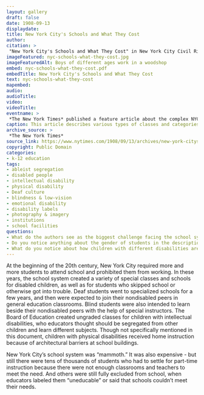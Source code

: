 ```yaml
--- 
layout: gallery
draft: false
date: 1908-09-13
displaydate: 
title: New York City's Schools and What They Cost
author: 
citation: >
 "New York City's Schools and What They Cost" in New York City Civil Rights History Project, Accessed: [Month Day, Year], https://nyccivilrightshistory.org/gallery/nyc-schools-what-they-cost."
imageFeatured: nyc-schools-what-they-cost.jpg
imageFeaturedAlt: Boys of different ages work in a woodshop
embed: nyc-schools-what-they-cost.pdf
embedTitle: New York City's Schools and What They Cost
text: nyc-schools-what-they-cost
mapembed: 
audio: 
audioTitle: 
video: 
videoTitle: 
eventname: >
 *The New York Times* published a feature article about the complex NYC school system. The city struggled to accommodate all students as enrollment increased in part because of compulsory education laws and bans on child labor.
caption: This article describes various types of classes and categories of children and adults being educated in the New York City public school system. Photographs show boys working in a woodshop, boys exercising on a covered rooftop, and the outside of a school building.
archive_source: >
 *The New York Times*
source_link: https://www.nytimes.com/1908/09/13/archives/new-york-citys-schools-and-what-they-cost-the-greatest-system-in.html
copyright: Public Domain
categories:	
- k-12 education
tags:	
- ableist segregation
- disabled people
- intellectual disability
- physical disability
- Deaf culture
- blindness & low-vision
- emotional disability
- disability labels
- photography & imagery
- institutions
- school facilities
questions: 
- What do the authors see as the biggest challenge facing the school system?
- Do you notice anything about the gender of students in the description of classes or the accompanying photos? Do you notice anything about race?  
- What do you notice about how children with different disabilities are described? What do you notice about how they are taught?
--- 
```


At the beginning of the 20th century, New York City required more and more students to attend school and prohibited them from working. In these years, the school system created a variety of special classes and schools for disabled children, as well as for students who skipped school or otherwise got into trouble. Deaf students went to specialized schools for a few years, and then were expected to join their nondisabled peers in general education classrooms. Blind students were also intended to learn beside their nondisabled peers with the help of special instructors. The Board of Education created ungraded classes for children with intellectual disabilities, who educators thought should be segregated from other children and learn different subjects. Though not specifically mentioned in this document, children with physical disabilities received home instruction because of architectural barriers at school buildings.

New York City’s school system was “mammoth.” It was also expensive - but still there were tens of thousands of students who had to settle for part-time instruction because there were not enough classrooms and teachers to meet the need. And others were still fully excluded from school, when educators labeled them “uneducable” or said that schools couldn’t meet their needs.
